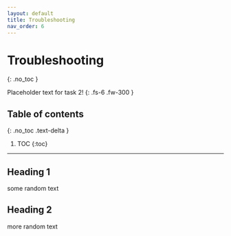 ```yaml
---
layout: default
title: Troubleshooting
nav_order: 6
---
```


# Troubleshooting
{: .no_toc }


Placeholder text for task 2!
{: .fs-6 .fw-300 }

## Table of contents
{: .no_toc .text-delta }

1. TOC
{:toc}

---

## Heading 1
some random text

## Heading 2
more random text
